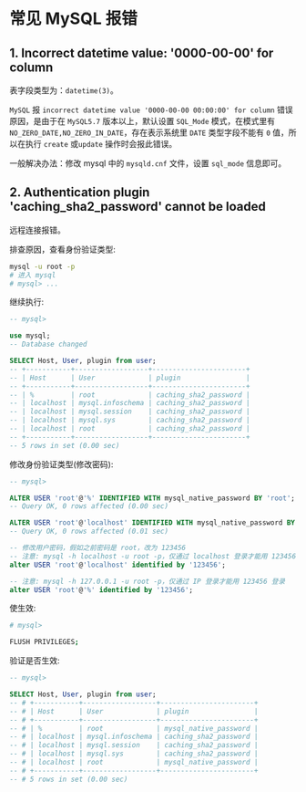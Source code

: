 # 常见 MySQL 报错

## 1. Incorrect datetime value: '0000-00-00' for column

表字段类型为：`datetime(3)`。

`MySQL` 报 `incorrect datetime value '0000-00-00 00:00:00' for column` 错误原因，是由于在 `MySQL5.7` 版本以上，默认设置 `SQL_Mode` 模式，在模式里有 `NO_ZERO_DATE,NO_ZERO_IN_DATE`，存在表示系统里 `DATE` 类型字段不能有 `0` 值，所以在执行 `create` 或`update` 操作时会报此错误。

一般解决办法：修改 mysql 中的 `mysqld.cnf` 文件，设置 `sql_mode` 信息即可。

## 2. Authentication plugin 'caching_sha2_password' cannot be loaded

远程连接报错。

排查原因，查看身份验证类型:

```bash
mysql -u root -p
# 进入 mysql
# mysql> ...
```

继续执行:

```sql
-- mysql>

use mysql;
-- Database changed

SELECT Host, User, plugin from user;
-- +-----------+------------------+-----------------------+
-- | Host      | User             | plugin                |
-- +-----------+------------------+-----------------------+
-- | %         | root             | caching_sha2_password |
-- | localhost | mysql.infoschema | caching_sha2_password |
-- | localhost | mysql.session    | caching_sha2_password |
-- | localhost | mysql.sys        | caching_sha2_password |
-- | localhost | root             | caching_sha2_password |
-- +-----------+------------------+-----------------------+
-- 5 rows in set (0.00 sec)
```

修改身份验证类型(修改密码):

```sql
-- mysql>

ALTER USER 'root'@'%' IDENTIFIED WITH mysql_native_password BY 'root';
-- Query OK, 0 rows affected (0.00 sec)

ALTER USER 'root'@'localhost' IDENTIFIED WITH mysql_native_password BY 'root';
-- Query OK, 0 rows affected (0.01 sec)

-- 修改用户密码，假如之前密码是 root，改为 123456
-- 注意: mysql -h localhost -u root -p，仅通过 localhost 登录才能用 123456 登录
alter USER 'root'@'localhost' identified by '123456';

-- 注意: mysql -h 127.0.0.1 -u root -p，仅通过 IP 登录才能用 123456 登录
alter USER 'root'@'%' identified by '123456';
```

使生效:

```bash
# mysql>

FLUSH PRIVILEGES;
```

验证是否生效:

```sql
-- mysql>

SELECT Host, User, plugin from user;
-- # +-----------+------------------+-----------------------+
-- # | Host      | User             | plugin                |
-- # +-----------+------------------+-----------------------+
-- # | %         | root             | mysql_native_password |
-- # | localhost | mysql.infoschema | caching_sha2_password |
-- # | localhost | mysql.session    | caching_sha2_password |
-- # | localhost | mysql.sys        | caching_sha2_password |
-- # | localhost | root             | mysql_native_password |
-- # +-----------+------------------+-----------------------+
-- # 5 rows in set (0.00 sec)
```
